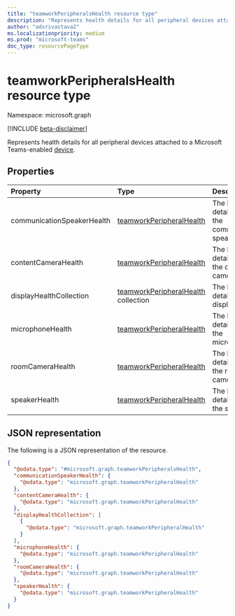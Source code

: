 ```yaml
---
title: "teamworkPeripheralsHealth resource type"
description: "Represents health details for all peripheral devices attached to a Microsoft Teams-enabled device."
author: "adsrivastava2"
ms.localizationpriority: medium
ms.prod: "microsoft-teams"
doc_type: resourcePageType
---
```


# teamworkPeripheralsHealth resource type

Namespace: microsoft.graph

[!INCLUDE [beta-disclaimer](../../includes/beta-disclaimer.md)]

Represents health details for all peripheral devices attached to a Microsoft Teams-enabled [device](../resources/teamworkdevice.md).

## Properties
|Property|Type|Description|
|:---|:---|:---|
|communicationSpeakerHealth|[teamworkPeripheralHealth](../resources/teamworkperipheralhealth.md)|The health details about the communication speaker.|
|contentCameraHealth|[teamworkPeripheralHealth](../resources/teamworkperipheralhealth.md)|The health details about the content camera.|
|displayHealthCollection|[teamworkPeripheralHealth](../resources/teamworkperipheralhealth.md) collection|The health details about displays.|
|microphoneHealth|[teamworkPeripheralHealth](../resources/teamworkperipheralhealth.md)|The health details about the microphone.|
|roomCameraHealth|[teamworkPeripheralHealth](../resources/teamworkperipheralhealth.md)|The health details about the room camera.|
|speakerHealth|[teamworkPeripheralHealth](../resources/teamworkperipheralhealth.md)|The health details about the speaker.|


## JSON representation
The following is a JSON representation of the resource.
<!-- {
  "blockType": "resource",
  "@odata.type": "microsoft.graph.teamworkPeripheralsHealth"
}
-->
``` json
{
  "@odata.type": "#microsoft.graph.teamworkPeripheralsHealth",
  "communicationSpeakerHealth": {
    "@odata.type": "microsoft.graph.teamworkPeripheralHealth"
  },
  "contentCameraHealth": {
    "@odata.type": "microsoft.graph.teamworkPeripheralHealth"
  },
  "displayHealthCollection": [
    {
      "@odata.type": "microsoft.graph.teamworkPeripheralHealth"
    }
  ],
  "microphoneHealth": {
    "@odata.type": "microsoft.graph.teamworkPeripheralHealth"
  },
  "roomCameraHealth": {
    "@odata.type": "microsoft.graph.teamworkPeripheralHealth"
  },
  "speakerHealth": {
    "@odata.type": "microsoft.graph.teamworkPeripheralHealth"
  }
}
```

